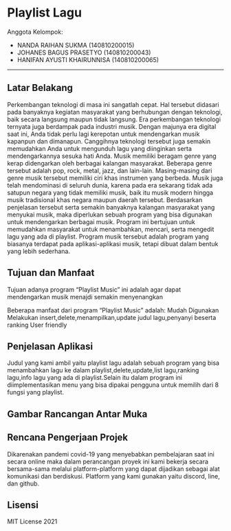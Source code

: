 # Playlist Lagu

Anggota Kelompok:
* NANDA RAIHAN SUKMA (140810200015)
* JOHANES BAGUS PRASETYO (140810200043)
* HANIFAN AYUSTI KHAIRUNNISA (140810200065)
---
## Latar Belakang
Perkembangan teknologi di masa ini sangatlah cepat. Hal tersebut didasari pada banyaknya kegiatan masyarakat yang berhubungan dengan teknologi, baik secara langsung maupun tidak langsung. Era perkembangan teknologi ternyata juga berdampak pada industri musik. Dengan majunya era digital saat ini, Anda tidak perlu lagi kerepotan untuk mendengarkan musik kapanpun dan dimanapun. Canggihnya teknologi tersebut juga semakin memudahkan Anda untuk mengunduh lagu yang diinginkan serta mendengarkannya sesuka hati Anda.
Musik memiliki beragam genre yang kerap didengarkan oleh berbagai kalangan masyarakat. Beberapa genre tersebut adalah pop, rock, metal, jazz, dan lain-lain. Masing-masing dari genre musik tersebut memiliki ciri khas instrumen yang berbeda. Musik juga telah mendominasi di seluruh dunia, karena pada era sekarang tidak ada satupun negara yang tidak memiliki musik, baik itu musik modern hingga musik tradisional khas negara maupun daerah tersebut.
Berdasarkan penjelasan tersebut serta semakin banyaknya kalangan masyarakat yang menyukai musik, maka diperlukan sebuah program yang bisa digunakan untuk mendengarkan berbagai musik. Program ini bertujuan untuk memudahkan masyarakat untuk menambahkan, mencari, serta mengedit lagu yang ada di playlist. Program musik tersebut adalah program yang biasanya terdapat pada aplikasi-aplikasi musik, tetapi dibuat dalam bentuk yang lebih sederhana.


## Tujuan dan Manfaat
Tujuan adanya program “Playlist Music” ini adalah agar dapat mendengarkan musik menajdi semakin menyenangkan

Beberapa manfaat dari program “Playlist Music” adalah:
Mudah Digunakan
Melakukan insert,delete,menampilkan,update judul lagu,penyanyi beserta ranking
User friendly

## Penjelasan Aplikasi
Judul yang kami ambil yaitu playlist lagu  adalah sebuah program yang bisa menambahkan lagu ke dalam playlist,delete,update,list lagu,ranking lagu,info lagu yang ada di playlist.Selain itu dalam program ini diimplementasikan menu yang bisa dipakai pengguna untuk memilih dari 8 fungsi yang playlist.

## Gambar Rancangan Antar Muka
<!--
Buat rancangan antar muka selengkap mungkin sesuai fungsi aplikasinya. rancangan antar muka
diusahakan serapih dan seindah mungkin. tools yang digunakan dalam pembuatan rancangan gambar
dibebaskan sesuai kreatifitas kalian
!-->


## Rencana Pengerjaan Projek

Dikarenakan pandemi covid-19 yang menyebabkan pembelajaran saat ini secara online maka dalam perancangan proyek ini kami bekerja secara bersama-sama melalui platform-platform yang dapat dijadikan sebagai alat komunikasi dan berdiskusi. Platform yang kami gunakan yaitu discord, line, dan github.
<!--
Dalam kondisi pandemi seperti ini, tidak memungkinkan untuk bertemu bertatap muka. Maka dari itu
jelaskan bagaimana kalian bekerja sama, berkoordinasi, pembagian kerja.Tools apa yang kalian gunakan
untuk bekerja bersama sama cth github, google docs, google meet>ibebaskan sesuai kreatifitas kalian
!-->


## Lisensi

MIT License 2021
